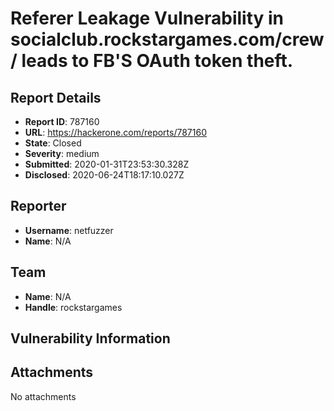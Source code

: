 # Referer Leakage Vulnerability in  socialclub.rockstargames.com/crew/ leads to FB'S OAuth token theft.

## Report Details
- **Report ID**: 787160
- **URL**: https://hackerone.com/reports/787160
- **State**: Closed
- **Severity**: medium
- **Submitted**: 2020-01-31T23:53:30.328Z
- **Disclosed**: 2020-06-24T18:17:10.027Z

## Reporter
- **Username**: netfuzzer
- **Name**: N/A

## Team
- **Name**: N/A
- **Handle**: rockstargames

## Vulnerability Information


## Attachments
No attachments
